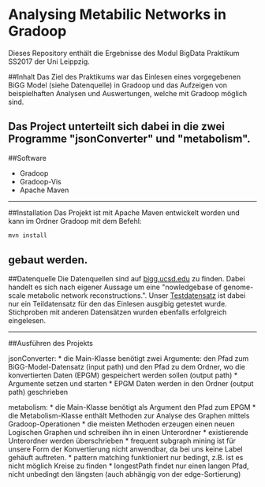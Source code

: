 # Analysing Metabilic Networks in Gradoop
Dieses Repository enthält die  Ergebnisse des Modul BigData Praktikum SS2017 der Uni Leippzig.

##Inhalt
Das Ziel des Praktikums war das Einlesen eines vorgegebenen BiGG Model (siehe Datenquelle) in Gradoop und das Aufzeigen von beispielhaften Analysen und Auswertungen, welche mit Gradoop möglich sind. 

Das Project unterteilt sich dabei in die zwei Programme "jsonConverter" und "metabolism". 
----

##Software
* Gradoop
* Gradoop-Vis
* Apache Maven
----
##Installation
Das Projekt ist mit Apache Maven entwickelt worden und kann im Ordner Gradoop mit dem Befehl:
```sh
mvn install
```
gebaut werden.
----
##Datenquelle
Die Datenquellen sind auf [bigg.ucsd.edu](http://bigg.ucsd.edu/) zu finden. Dabei handelt es sich nach eigener Aussage um eine "nowledgebase of genome-scale metabolic network reconstructions.". Unser [Testdatensatz](http://bigg.ucsd.edu/models/iAB_RBC_283) ist dabei nur ein Teildatensatz für den das Einlesen ausgibig getestet wurde. Stichproben mit anderen Datensätzen wurden ebenfalls erfolgreich eingelesen.

----
##Ausführen des Projekts

jsonConverter:
	* die Main-Klasse benötigt zwei Argumente: den Pfad zum BiGG-Model-Datensatz (input path) 
	  und den Pfad zu dem Ordner, wo die konvertierten Daten (EPGM) gespeichert werden sollen (output path)
	*  Argumente setzen und starten
	*  EPGM Daten werden in den Ordner (output path) geschrieben
	
metabolism:
	*  die Main-Klasse benötigt als Argument den Pfad zum EPGM
	*  die Metabolism-Klasse enthält Methoden zur Analyse des Graphen mittels Gradoop-Operationen
	*  die meisten Methoden erzeugen einen neuen Logischen Graphen und schreiben ihn in einen Unterordner
	*  existierende Unterordner werden überschrieben
	*  frequent subgraph mining ist für unsere Form der Konvertierung nicht anwendbar, da bei uns keine Label gehäuft 		  auftreten.
	*  pattern matching funktioniert nur bedingt, z.B. ist es nicht möglich Kreise zu finden
	*  longestPath findet nur einen langen Pfad, nicht unbedingt den längsten (auch abhängig von der edge-Sortierung)

